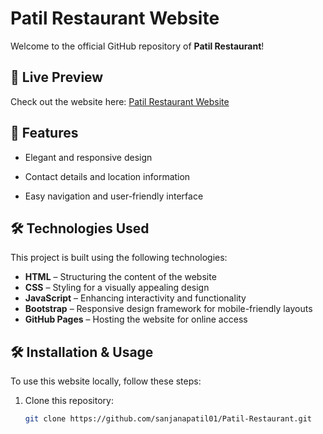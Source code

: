 # Patil Restaurant Website

Welcome to the official GitHub repository of **Patil Restaurant**! 

## 🚀 Live Preview
Check out the website here: [Patil Restaurant Website](https://sanjanapatil01.github.io/Patil-Restaurant/index.html)

## 📜 Features
- Elegant and responsive design

- Contact details and location information
- Easy navigation and user-friendly interface


## 🛠️ Technologies Used
This project is built using the following technologies:
- **HTML** – Structuring the content of the website
- **CSS** – Styling for a visually appealing design
- **JavaScript** – Enhancing interactivity and functionality
- **Bootstrap** – Responsive design framework for mobile-friendly layouts
- **GitHub Pages** – Hosting the website for online access



## 🛠️ Installation & Usage
To use this website locally, follow these steps:
1. Clone this repository:
   ```sh
   git clone https://github.com/sanjanapatil01/Patil-Restaurant.git
